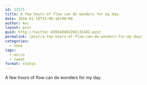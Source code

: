 ```yaml
---
id: 12171
title: A few hours of flow can do wonders for my day.
date: 2016-01-18T15:00:18+00:00
author: Avi
layout: post
guid: http://twitter-689160402266132481-post
permalink: /post/a-few-hours-of-flow-can-do-wonders-for-my-day/
categories:
  - none
tags:
  - micro
  - tweet
format: status
---
```

A few hours of flow can do wonders for my day.